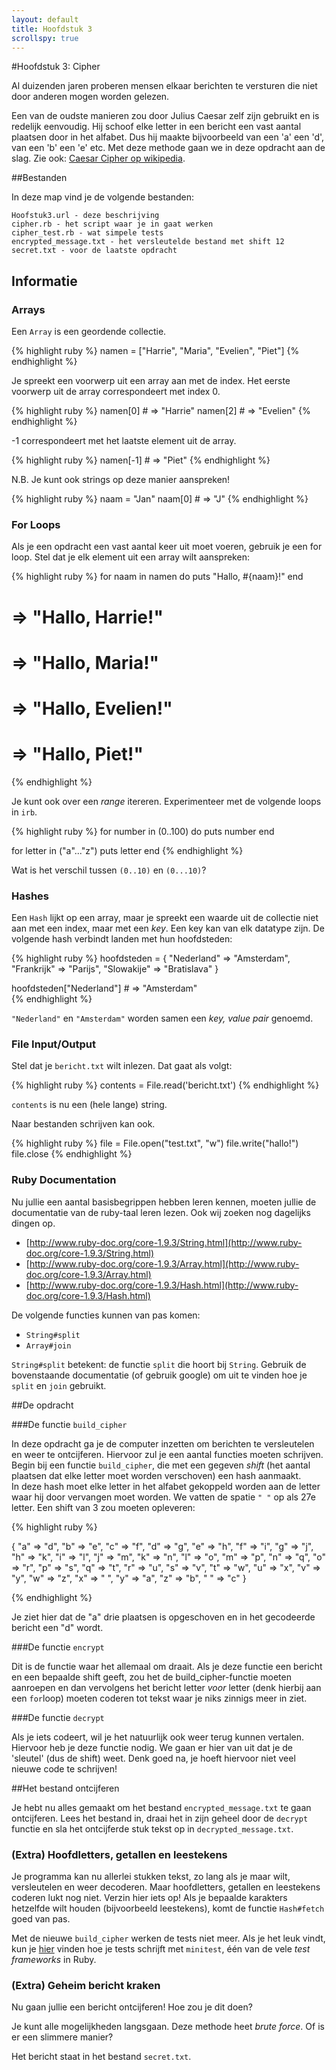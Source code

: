 ```yaml
---
layout: default
title: Hoofdstuk 3
scrollspy: true
---
```


#Hoofdstuk 3: Cipher

Al duizenden jaren proberen mensen elkaar berichten te versturen die niet door anderen mogen worden gelezen.

Een van de oudste manieren zou door Julius Caesar zelf zijn gebruikt en is redelijk eenvoudig. Hij schoof elke letter in een bericht een vast aantal plaatsen door in het alfabet. Dus hij maakte bijvoorbeeld van een 'a' een 'd', van een 'b' een 'e' etc. Met deze methode gaan we in deze opdracht aan de slag. Zie ook: [Caesar Cipher op wikipedia](http://en.wikipedia.org/wiki/Caesar_cipher).

##Bestanden

In deze map vind je de volgende bestanden:

    Hoofstuk3.url - deze beschrijving
    cipher.rb - het script waar je in gaat werken
    cipher_test.rb - wat simpele tests
    encrypted_message.txt - het versleutelde bestand met shift 12
    secret.txt - voor de laatste opdracht

## Informatie

### Arrays
Een `Array` is een geordende collectie.

{% highlight ruby %}
namen = ["Harrie", "Maria", "Evelien", "Piet"]
{% endhighlight %}

Je spreekt een voorwerp uit een array aan met de index. Het eerste voorwerp uit de array correspondeert met index 0. 

{% highlight ruby %}
namen[0]    # => "Harrie"
namen[2]    # => "Evelien"
{% endhighlight %}

-1 correspondeert met het laatste element uit de array.

{% highlight ruby %}
namen[-1]   # => "Piet"
{% endhighlight %}

N.B. Je kunt ook strings op deze manier aanspreken!

{% highlight ruby %}
naam = "Jan"
naam[0]     # => "J"
{% endhighlight %}

### For Loops
Als je een opdracht een vast aantal keer uit moet voeren, gebruik je een for loop. Stel dat je elk element uit een array wilt aanspreken:

{% highlight ruby %}
for naam in namen do
    puts "Hallo, #{naam}!"
end
# => "Hallo, Harrie!"
# => "Hallo, Maria!"
# => "Hallo, Evelien!"
# => "Hallo, Piet!"
{% endhighlight %}

Je kunt ook over een _range_ itereren. Experimenteer met de volgende loops in `irb`.

{% highlight ruby %}
for number in (0..100) do
    puts number
end

for letter in ("a"..."z")
    puts letter
end
{% endhighlight %}

Wat is het verschil tussen `(0..10)` en `(0...10)`?

### Hashes
Een `Hash` lijkt op een array, maar je spreekt een waarde uit de collectie niet aan met een index, maar met een _key_. Een key kan van elk datatype zijn. De volgende hash verbindt landen met hun hoofdsteden:

{% highlight ruby %}
hoofdsteden = {
    "Nederland" => "Amsterdam",
    "Frankrijk" => "Parijs",
    "Slowakije" => "Bratislava"
    }

hoofdsteden["Nederland"]    # => "Amsterdam"   
{% endhighlight %}

`"Nederland"` en `"Amsterdam"` worden samen een _key, value pair_ genoemd.

### File Input/Output
Stel dat je `bericht.txt` wilt inlezen. Dat gaat als volgt:

{% highlight ruby %}
contents = File.read('bericht.txt')
{% endhighlight %}

`contents` is nu een (hele lange) string.

Naar bestanden schrijven kan ook.

{% highlight ruby %}
file = File.open("test.txt", "w")
file.write("hallo!")
file.close
{% endhighlight %}

### Ruby Documentation
Nu jullie een aantal basisbegrippen hebben leren kennen, moeten jullie de documentatie van de ruby-taal leren lezen. Ook wij zoeken nog dagelijks dingen op.

* [http://www.ruby-doc.org/core-1.9.3/String.html](http://www.ruby-doc.org/core-1.9.3/String.html)
* [http://www.ruby-doc.org/core-1.9.3/Array.html](http://www.ruby-doc.org/core-1.9.3/Array.html)
* [http://www.ruby-doc.org/core-1.9.3/Hash.html](http://www.ruby-doc.org/core-1.9.3/Hash.html)

De volgende functies kunnen van pas komen: 

* `String#split`
* `Array#join` 

`String#split` betekent: de functie `split` die hoort bij `String`. Gebruik de bovenstaande documentatie (of gebruik google) om uit te vinden hoe je `split` en `join` gebruikt.

##De opdracht

###De functie `build_cipher`

In deze opdracht ga je de computer inzetten om berichten te versleutelen en weer te ontcijferen. Hiervoor zul je een aantal functies moeten schrijven. Begin bij een functie `build_cipher`, die met een gegeven _shift_ (het aantal plaatsen dat elke letter moet worden verschoven) een hash aanmaakt.  
In deze hash moet elke letter in het alfabet gekoppeld worden aan de letter waar hij door vervangen moet worden. We vatten de spatie `" "` op als 27e letter. Een shift van 3 zou moeten opleveren:

{% highlight ruby %}

{
"a" => "d", "b" => "e", "c" => "f", "d" => "g", "e" => "h", "f" => "i",
"g" => "j", "h" => "k", "i" => "l", "j" => "m", "k" => "n", "l" => "o",
"m" => "p", "n" => "q", "o" => "r", "p" => "s", "q" => "t", "r" => "u",
"s" => "v", "t" => "w", "u" => "x", "v" => "y", "w" => "z", "x" => " ",
"y" => "a", "z" => "b", " " => "c"
}

{% endhighlight %}

Je ziet hier dat de "a" drie plaatsen is opgeschoven en in het gecodeerde bericht een "d" wordt. 

###De functie `encrypt`

Dit is de functie waar het allemaal om draait. Als je deze functie een bericht en een bepaalde shift geeft, zou het de build_cipher-functie moeten aanroepen en dan vervolgens het bericht letter *voor* letter (denk hierbij aan een `for`loop) moeten coderen tot tekst waar je niks zinnigs meer in ziet.

###De functie `decrypt`

Als je iets codeert, wil je het natuurlijk ook weer terug kunnen vertalen. Hiervoor heb je deze functie nodig. We gaan er hier van uit dat je de 'sleutel' (dus de shift) weet. Denk goed na, je hoeft hiervoor niet veel nieuwe code te schrijven!

##Het bestand ontcijferen

Je hebt nu alles gemaakt om het bestand `encrypted_message.txt` te gaan ontcijferen. Lees het bestand in, draai het in zijn geheel door de `decrypt` functie en sla het ontcijferde stuk tekst op in `decrypted_message.txt`.

### (Extra) Hoofdletters, getallen en leestekens

Je programma kan nu allerlei stukken tekst, zo lang als je maar wilt, versleutelen en weer decoderen. Maar hoofdletters, getallen en leestekens coderen lukt nog niet. Verzin hier iets op! Als je bepaalde karakters hetzelfde wilt houden (bijvoorbeeld leestekens), komt de functie `Hash#fetch` goed van pas.

Met de nieuwe `build_cipher` werken de tests niet meer. Als je het leuk vindt, kun je [hier](http://mattsears.com/articles/2011/12/10/minitest-quick-reference) vinden hoe je tests schrijft met `minitest`, één van de vele _test frameworks_ in Ruby.

### (Extra) Geheim bericht kraken
Nu gaan jullie een bericht ontcijferen! Hoe zou je dit doen?

Je kunt alle mogelijkheden langsgaan. Deze methode heet _brute force_. Of is er een slimmere manier?

Het bericht staat in het bestand `secret.txt`.

